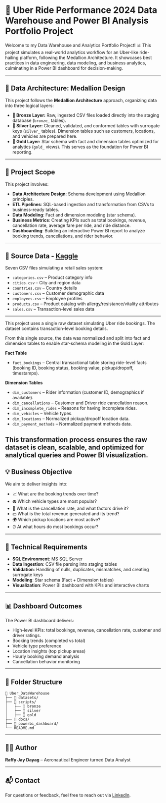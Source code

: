 # 🧠 Uber Ride Performance 2024 Data Warehouse and Power BI Analysis Portfolio Project

Welcome to my Data Warehouse and Analytics Portfolio Project! 📊
This project simulates a real-world analytics workflow for an Uber-like ride-hailing platform, following the Medallion Architecture. It showcases best practices in data engineering, data modeling, and business analytics, culminating in a Power BI dashboard for decision-making.

---

## 🧱 Data Architecture: Medallion Design

This project follows the **Medallion Architecture** approach, organizing data into three logical layers:

- **🔸 Bronze Layer:** Raw, ingested CSV files loaded directly into the staging database (`bronze_` tables).
- **🔹 Silver Layer:** Cleaned, validated, and conformed tables with surrogate keys (`silver_` tables). Dimension tables such as customers, locations, and vehicles are prepared here.
- **🏅 Gold Layer:** Star schema with fact and dimension tables optimized for analytics (`gold_` views). This serves as the foundation for Power BI reporting.

---

## 📖 Project Scope

This project involves:

- **Data Architecture Design**: Schema development using Medallion principles.
- **ETL Pipelines**: SQL-based ingestion and transformation from CSVs to business-ready tables.
- **Data Modeling**: Fact and dimension modeling (star schema).
- **Business Metrics**: Creating KPIs such as total bookings, revenue, cancellation rate, average fare per ride, and ride distance.
- **Dashboarding**: Building an interactive Power BI report to analyze booking trends, cancellations, and rider behavior.

---

## 📂 Source Data - [Kaggle](https://www.kaggle.com/datasets/yashdevladdha/uber-ride-analytics-dashboard)

Seven CSV files simulating a retail sales system:

- `categories.csv` – Product category info
- `cities.csv` – City and region data
- `countries.csv` – Country details
- `customers.csv` – Customer demographic data
- `employees.csv` – Employee profiles
- `products.csv` – Product catalog with allergy/resistance/vitality attributes
- `sales.csv` – Transaction-level sales data

---
This project uses a single raw dataset simulating Uber ride bookings. The dataset contains transaction-level booking details.

From this single source, the data was normalized and split into fact and dimension tables to enable star-schema modeling in the Gold Layer:

**Fact Table**

- `fact_bookings` – Central transactional table storing ride-level facts (booking ID, booking status, booking value, pickup/dropoff, timestamps).

**Dimension Tables**

- `dim_customers` – Rider information (customer ID, demographics if available).
- `dim_cancellations` – Customer and Driver ride cancellation reason.
- `dim_incomplete_rides` – Reasons for having incomplete rides.
- `dim_vehicles` – Vehicle types.
- `dim_locations` – Normalized pickup/dropoff location data.
- `dim_payment_methods` – Normalized payment methods data.

This transformation process ensures the raw dataset is clean, scalable, and optimized for analytical queries and Power BI visualization.
---

## 💡 Business Objective

We aim to deliver insights into:
- 📈 What are the booking trends over time?
- 🚘 Which vehicle types are most popular?
- 🛑 What is the cancellation rate, and what factors drive it?
- 💵 What is the total revenue generated and its trend?
- 🌍 Which pickup locations are most active?
- ⏰ At what hours do most bookings occur?

---

## 🚀 Technical Requirements

- **SQL Environment**: MS SQL Server
- **Data Ingestion**: CSV file parsing into staging tables
- **Validation**: Handling of nulls, duplicates, mismatches, and creating surrogate keys
- **Modeling**: Star schema (Fact + Dimension tables)
- **Visualization**: Power BI dashboard with KPIs and interactive charts

---

## 📊 Dashboard Outcomes

The Power BI dashboard delivers:
- High-level KPIs: total bookings, revenue, cancellation rate, customer and driver ratings.
- Booking trends (completed vs total)
- Vehicle type preference
- Location insights (top pickup areas)
- Hourly booking demand analysis
- Cancellation behavior monitoring

---

## 📁 Folder Structure

```
📁 Uber_DataWarehouse
├── 📂 datasets/
├── 📂 scripts/
│   ├── 📂 bronze
│   ├── 📂 silver
│   ├── 📂 gold
├── 📂 docs/
├── 📂 powerbi_dashboard/
└── README.md
```

---

## 🧑‍💻 Author

**Raffy Jay Dayag** – Aeronautical Engineer turned Data Analyst  

---

## 📬 Contact

For questions or feedback, feel free to reach out via [LinkedIn](https://www.linkedin.com/in/raffy-jay-dayag/).
